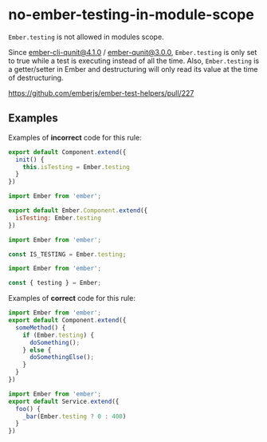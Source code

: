 # no-ember-testing-in-module-scope

`Ember.testing` is not allowed in modules scope.

Since ember-cli-qunit@4.1.0 / ember-qunit@3.0.0, `Ember.testing` is only set to
true while a test is executing instead of all the time. Also, `Ember.testing` is a
getter/setter in Ember and destructuring will only read its value at the time
of destructuring.

<https://github.com/emberjs/ember-test-helpers/pull/227>

## Examples

Examples of **incorrect** code for this rule:

```js
export default Component.extend({
  init() {
    this.isTesting = Ember.testing
  }
})
```

```js
import Ember from 'ember';

export default Ember.Component.extend({
  isTesting: Ember.testing
})
```

```js
import Ember from 'ember';

const IS_TESTING = Ember.testing;
```

```js
import Ember from 'ember';

const { testing } = Ember;
```

Examples of **correct** code for this rule:

```javascript
import Ember from 'ember';
export default Component.extend({
  someMethod() {
    if (Ember.testing) {
      doSomething();
    } else {
      doSomethingElse();
    }
  }
})
```

```js
import Ember from 'ember';
export default Service.extend({
  foo() {
    _bar(Ember.testing ? 0 : 400)
  }
})
```
